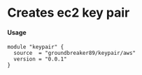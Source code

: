 # Creates ec2 key pair

#### Usage

```
module "keypair" {
  source  = "groundbreaker89/keypair/aws"
  version = "0.0.1"
}
```